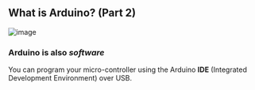 ## What is Arduino? (Part 2)

![image](images/arduino_ide.png)

### Arduino is also _software_

You can program your micro-controller using the Arduino **IDE** (Integrated Development Environment) over USB.
